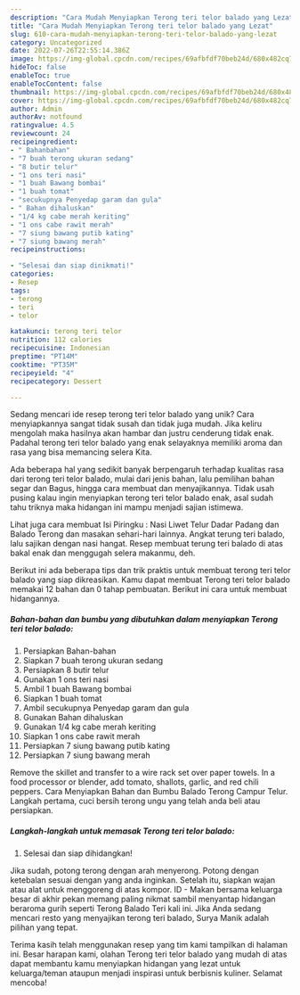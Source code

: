 ```yaml
---
description: "Cara Mudah Menyiapkan Terong teri telor balado yang Lezat"
title: "Cara Mudah Menyiapkan Terong teri telor balado yang Lezat"
slug: 610-cara-mudah-menyiapkan-terong-teri-telor-balado-yang-lezat
category: Uncategorized
date: 2022-07-26T22:55:14.386Z
image: https://img-global.cpcdn.com/recipes/69afbfdf70beb24d/680x482cq70/terong-teri-telor-balado-foto-resep-utama.jpg
hideToc: false
enableToc: true
enableTocContent: false
thumbnail: https://img-global.cpcdn.com/recipes/69afbfdf70beb24d/680x482cq70/terong-teri-telor-balado-foto-resep-utama.jpg
cover: https://img-global.cpcdn.com/recipes/69afbfdf70beb24d/680x482cq70/terong-teri-telor-balado-foto-resep-utama.jpg
author: Admin
authorAv: notfound
ratingvalue: 4.5
reviewcount: 24
recipeingredient:
- " Bahanbahan"
- "7 buah terong ukuran sedang"
- "8 butir telur"
- "1 ons teri nasi"
- "1 buah Bawang bombai"
- "1 buah tomat"
- "secukupnya Penyedap garam dan gula"
- " Bahan dihaluskan"
- "1/4 kg cabe merah keriting"
- "1 ons cabe rawit merah"
- "7 siung bawang putib kating"
- "7 siung bawang merah"
recipeinstructions:

- "Selesai dan siap dinikmati!"
categories:
- Resep
tags:
- terong
- teri
- telor

katakunci: terong teri telor 
nutrition: 112 calories
recipecuisine: Indonesian
preptime: "PT14M"
cooktime: "PT35M"
recipeyield: "4"
recipecategory: Dessert

---
```





Sedang mencari ide resep terong teri telor balado yang unik? Cara menyiapkannya sangat tidak susah dan tidak juga mudah. Jika keliru mengolah maka hasilnya akan hambar dan justru cenderung tidak enak. Padahal terong teri telor balado yang enak selayaknya memiliki aroma dan rasa yang bisa memancing selera Kita.





Ada beberapa hal yang sedikit banyak berpengaruh terhadap kualitas rasa dari terong teri telor balado, mulai dari jenis bahan, lalu pemilihan bahan segar dan Bagus, hingga cara membuat dan menyajikannya. Tidak usah pusing kalau ingin menyiapkan terong teri telor balado enak,      asal sudah tahu triknya maka hidangan ini mampu menjadi sajian istimewa.














Lihat juga cara membuat Isi Piringku : Nasi Liwet Telur Dadar Padang dan Balado Terong dan masakan sehari-hari lainnya. Angkat terung teri balado, lalu sajikan dengan nasi hangat. Resep membuat terung teri balado di atas bakal enak dan menggugah selera makanmu, deh.






Berikut ini ada beberapa tips dan trik praktis untuk membuat terong teri telor balado yang siap dikreasikan. Kamu dapat membuat Terong teri telor balado memakai 12 bahan dan 0 tahap pembuatan. Berikut ini cara untuk membuat hidangannya.

<!--inarticleads1-->

##### Bahan-bahan dan bumbu yang dibutuhkan dalam menyiapkan Terong teri telor balado:

1. Persiapkan  Bahan-bahan
1. Siapkan 7 buah terong ukuran sedang
1. Persiapkan 8 butir telur
1. Gunakan 1 ons teri nasi
1. Ambil 1 buah Bawang bombai
1. Siapkan 1 buah tomat
1. Ambil secukupnya Penyedap garam dan gula
1. Gunakan  Bahan dihaluskan
1. Gunakan 1/4 kg cabe merah keriting
1. Siapkan 1 ons cabe rawit merah
1. Persiapkan 7 siung bawang putib kating
1. Persiapkan 7 siung bawang merah


Remove the skillet and transfer to a wire rack set over paper towels. In a food processor or blender, add tomato, shallots, garlic, and red chili peppers. Cara Menyiapkan Bahan dan Bumbu Balado Terong Campur Telur. Langkah pertama, cuci bersih terong ungu yang telah anda beli atau persiapkan. 

<!--inarticleads2-->

##### Langkah-langkah untuk memasak Terong teri telor balado:


1. Selesai dan siap dihidangkan!

Jika sudah, potong terong dengan arah menyerong. Potong dengan ketebalan sesuai dengan yang anda inginkan. Setelah itu, siapkan wajan atau alat untuk menggoreng di atas kompor. ID - Makan bersama keluarga besar di akhir pekan memang paling nikmat sambil menyantap hidangan beraroma gurih seperti Terong Balado Teri kali ini. Jika Anda sedang mencari resto yang menyajikan terong teri balado, Surya Manik adalah pilihan yang tepat. 

Terima kasih telah menggunakan resep yang tim kami tampilkan di halaman ini. Besar harapan kami, olahan Terong teri telor balado yang mudah di atas dapat membantu kamu menyiapkan hidangan yang lezat untuk keluarga/teman ataupun menjadi inspirasi untuk berbisnis kuliner. Selamat mencoba!
